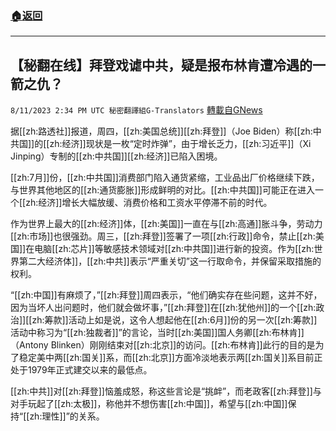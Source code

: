 ###  [:house:返回](README.md)
---


## 【秘翻在线】拜登戏谑中共，疑是报布林肯遭冷遇的一箭之仇？
`8/11/2023 2:34 PM UTC 秘密翻譯組G-Translators` [轉載自GNews](https://gnews.org/articles/1545666)

          


据[[zh:路透社]]报道，周四，[[zh:美国总统]][[zh:拜登]]（Joe Biden）称[[zh:中共国]]的[[zh:经济]]现状是一枚“定时炸弹”，由于增长乏力，[[zh:习近平]]（Xi Jinping）专制的[[zh:中共国]][[zh:经济]]已陷入困境。

  [[zh:7月]]份，[[zh:中共国]]消费部门陷入通货紧缩，工业品出厂价格继续下跌，与世界其他地区的[[zh:通货膨胀]]形成鲜明的对比。[[zh:中共国]]可能正在进入一个[[zh:经济]]增长大幅放缓、消费价格和工资水平停滞不前的时代。

  作为世界上最大的[[zh:经济]]体，[[zh:美国]]一直在与[[zh:高通]]胀斗争，劳动力[[zh:市场]]也很强劲。周三，[[zh:拜登]]签署了一项[[zh:行政]]命令，禁止[[zh:美国]]在电脑[[zh:芯片]]等敏感技术领域对[[zh:中共国]]进行新的投资。作为[[zh:世界第二大经济体]]，[[zh:中共]]表示“严重关切”这一行取命令，并保留采取措施的权利。

  “[[zh:中国]]有麻烦了，”[[zh:拜登]]周四表示，“他们确实存在些问题，这并不好，因为当坏人出问题时，他们就会做坏事，”[[zh:拜登]]在[[zh:犹他州]]的一个[[zh:政治]][[zh:筹款]]活动上如是说，这令人想起他在[[zh:6月]]份的另一次[[zh:筹款]]活动中称习为“[[zh:独裁者]]”的言论，当时[[zh:美国]]国人务卿[[zh:布林肯]]（Antony Blinken）刚刚结束对[[zh:北京]]的访问。[[zh:布林肯]]此行的目的是为了稳定美中两[[zh:国关]]系，而[[zh:北京]]方面冷淡地表示两[[zh:国关]]系目前正处于1979年正式建交以来的最低点。

  [[zh:中共]]对[[zh:拜登]]恼羞成怒，称这些言论是“挑衅”，而老政客[[zh:拜登]]与对手玩起了[[zh:太极]]，称他并不想伤害[[zh:中国]]，希望与[[zh:中国]]保持“[[zh:理性]]”的关系。
